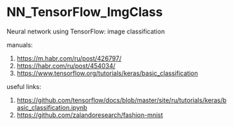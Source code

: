 # NN_TensorFlow_ImgClass
Neural network using TensorFlow: image classification

manuals:
1. https://m.habr.com/ru/post/426797/
2. https://habr.com/ru/post/454034/
3. https://www.tensorflow.org/tutorials/keras/basic_classification

useful links:
1. https://github.com/tensorflow/docs/blob/master/site/ru/tutorials/keras/basic_classification.ipynb 
2. https://github.com/zalandoresearch/fashion-mnist

